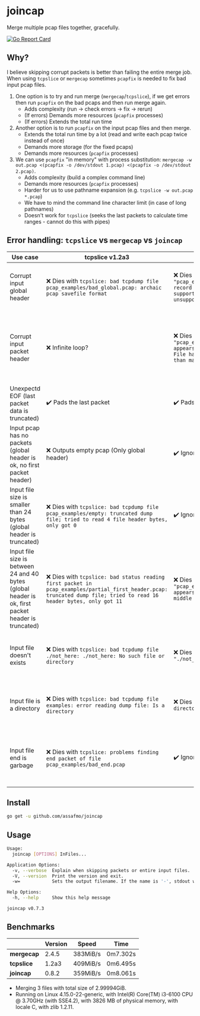 # joincap

Merge multiple pcap files together, gracefully.

[![Go Report Card](https://goreportcard.com/badge/github.com/assafmo/joincap)](https://goreportcard.com/report/github.com/assafmo/joincap)

## Why?

I believe skipping corrupt packets is better than failing the entire merge job.  
When using `tcpslice` or `mergecap` sometimes `pcapfix` is needed to fix bad input pcap files.

1.  One option is to try and run merge (`mergecap`/`tcpslice`), if we get errors then run `pcapfix` on the bad pcaps and then run merge again.
    - Adds complexity (run -> check errors -> fix -> rerun)
    - (If errors) Demands more resources (`pcapfix` processes)
    - (If errors) Extends the total run time
2.  Another option is to run `pcapfix` on the input pcap files and then merge.
    - Extends the total run time by a lot (read and write each pcap twice instead of once)
    - Demands more storage (for the fixed pcaps)
    - Demands more resources (`pcapfix` processes)
3.  We can use `pcapfix` "in memory" with process substitution: `mergecap -w out.pcap <(pcapfix -o /dev/stdout 1.pcap) <(pcapfix -o /dev/stdout 2.pcap)`.
    - Adds complexity (build a complex command line)
    - Demands more resources (`pcapfix` processes)
    - Harder for us to use pathname expansion (e.g. `tcpslice -w out.pcap *.pcap`)
    - We have to mind the command line character limit (in case of long pathnames)
    - Doesn't work for `tcpslice` (seeks the last packets to calculate time ranges - cannot do this with pipes)

## Error handling: `tcpslice` vs `mergecap` vs `joincap`

| Use case                                                                                           | tcpslice v1.2a3                                                                                                                                                       | mergecap v2.4.5                                                                                                                                                                   | joincap                                                                 | Example                                                                                                           |
| -------------------------------------------------------------------------------------------------- | --------------------------------------------------------------------------------------------------------------------------------------------------------------------- | --------------------------------------------------------------------------------------------------------------------------------------------------------------------------------- | ----------------------------------------------------------------------- | ----------------------------------------------------------------------------------------------------------------- |
| Corrupt input global header                                                                        | :x: Dies with `tcpslice: bad tcpdump file pcap_examples/bad_global.pcap: archaic pcap savefile format`                                                                | :x: Dies with `mergecap: The file "pcap_examples/bad_global.pcap" contains record data that mergecap doesn't support. (pcap: major version 0 unsupported)`                        | :heavy_check_mark: Ignores the corrupt input pcap                       | Merge `pcap_examples/bad_global.pcap`                                                                             |
| Corrupt input packet header                                                                        | :x: Infinite loop?                                                                                                                                                    | :x: Dies with `mergecap: The file "pcap_examples/bad_first_header.pcap" appears to be damaged or corrupt. (pcap: File has 2368110654-byte packet, bigger than maximum of 262144)` | :heavy_check_mark: Ignores the packet and tries to find the next header | Merge `pcap_examples/bad_first_header.pcap`                                                                       |
| Unexpectd EOF (last packet data is truncated)                                                      | :heavy_check_mark: Pads the last packet                                                                                                                               | :heavy_check_mark: Pads the last packet                                                                                                                                           | :heavy_check_mark: Pads the last packet                                 | Merge `pcap_examples/unexpected_eof_on_first_packet.pcap` or `pcap_examples/unexpected_eof_on_second_packet.pcap` |
| Input pcap has no packets (global header is ok, no first packet header)                            | :x: Outputs empty pcap (Only global header)                                                                                                                           | :heavy_check_mark: Ignores the empty pcap                                                                                                                                         | :heavy_check_mark: Ignores the empty input pcap                         | Merge `pcap_examples/ok.pcap` with `pcap_examples/no_packets.pcap`                                                |
| Input file size is smaller than 24 bytes (global header is truncated)                              | :x: Dies with `tcpslice: bad tcpdump file pcap_examples/empty: truncated dump file; tried to read 4 file header bytes, only got 0`                                    | :heavy_check_mark: Ignores the corrupt pcap                                                                                                                                       | :heavy_check_mark: Ignores the corrupt input pcap                       | Merge `pcap_examples/ok.pcap` with `pcap_examples/empty` or `pcap_examples/partial_global_header.pcap`            |
| Input file size is between 24 and 40 bytes (global header is ok, first packet header is truncated) | :x: Dies with `tcpslice: bad status reading first packet in pcap_examples/partial_first_header.pcap: truncated dump file; tried to read 16 header bytes, only got 11` | :x: Dies with `mergecap: The file "pcap_examples/partial_first_header.pcap" appears to have been cut short in the middle of a packet.`                                            | :heavy_check_mark: Ignores the corrupt input pcap                       | Merge `pcap_examples/ok.pcap` with `partial_first_header.pcap`                                                    |
| Input file doesn't exists                                                                          | :x: Dies with `tcpslice: bad tcpdump file ./not_here: ./not_here: No such file or directory`                                                                          | :x: Dies with `mergecap: The file "./not_here" doesn't exist.`                                                                                                                    | :heavy_check_mark: Ignores the non existing input file                  | Merge `pcap_examples/ok.pcap` with `./not_here`                                                                   |
| Input file is a directory                                                                          | :x: Dies with `tcpslice: bad tcpdump file examples: error reading dump file: Is a directory`                                                                          | :x: Dies with `mergecap: "examples" is a directory (folder), not a file.`                                                                                                         | :heavy_check_mark: Ignores the non existing input file                  | Merge `pcap_examples/ok.pcap` with `pcap_examples/`                                                               |
| Input file end is garbage                                                                          | :x: Dies with `tcpslice: problems finding end packet of file pcap_examples/bad_end.pcap`                                                                              | :heavy_check_mark: Ignores the corrupt end of the pcap                                                                                                                            | :heavy_check_mark: Ignores the corrupt end of the pcap                  | Merge `pcap_examples/ok.pcap` with `pcap_examples/bad_end.pcap`                                                   |

## Install

```bash
go get -u github.com/assafmo/joincap
```

## Usage

```bash
Usage:
  joincap [OPTIONS] InFiles...

Application Options:
  -v, --verbose  Explain when skipping packets or entire input files.
  -V, --version  Print the version and exit.
  -w=            Sets the output filename. If the name is '-', stdout will be used. (default: -)

Help Options:
  -h, --help     Show this help message

joincap v0.7.3
```

## Benchmarks

|              | Version | Speed    | Time     |
| ------------ | ------- | -------- | -------- |
| **mergecap** | 2.4.5   | 383MiB/s | 0m7.302s |
| **tcpslice** | 1.2a3   | 409MiB/s | 0m6.495s |
| **joincap**  | 0.8.2   | 359MiB/s | 0m8.061s |

- Merging 3 files with total size of 2.99994GiB.
- Running on Linux 4.15.0-22-generic, with Intel(R) Core(TM) i3-6100 CPU @ 3.70GHz (with SSE4.2), with 3826 MB of physical memory, with locale C, with zlib 1.2.11.

